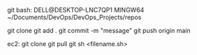 git bash:
DELL@DESKTOP-LNC7QP1 MINGW64 ~/Documents/DevOps/DevOps_Projects/repos

git clone <url>
git add .
git commit -m "message"
git push origin main


ec2:
git clone <url>
git pull
git
sh <filename.sh>